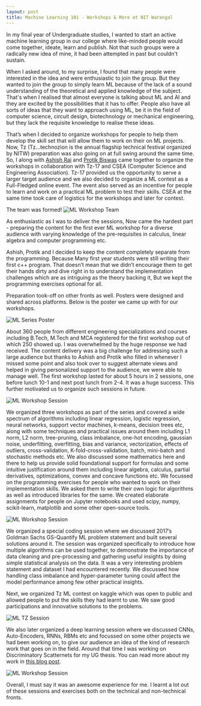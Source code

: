 ```yaml
---
layout: post
title: Machine Learning 101 - Workshops & More at NIT Warangal
---
```


<link rel="stylesheet" type="text/css" href="{{ site.baseurl }}/post.css" />
In my final year of Undergraduate studies, I wanted to start an active machine learning group in our college where like-minded people would come together, ideate, learn and publish. Not that such groups were a radically new idea of mine, it had been attempted in past but couldn't sustain.

When I asked around, to my surprise, I found that many people were interested in the idea and were enthusiastic to join the group. But they wanted to join the group to simply learn ML because of the lack of a sound understanding of the theoretical and applied knowledge of the subject. That's when I realised that almost everyone is talking about ML and AI and they are excited by the possibilities that it has to offer. People also have all sorts of ideas that they want to approach using ML, be it in the field of computer science, circuit design, biotechnology or mechanical engineering, but they lack the requisite knowledge to realise these ideas.

That’s when I decided to organize workshops for people to help them develop the skill set that will allow them to work on their on ML projects. Now, Tz (Tz...technozion is the annual flagship technical festival organized by NITW) preparation was also going on at full swing around the same time. So, I along with [Ashish Rai](https://www.linkedin.com/in/raishish/) and [Protik Biswas](https://www.linkedin.com/in/protik-biswas-293605109/) came together to organize the workshops in collaboration with Tz-17 and CSEA (Computer Science and Engineering Association). Tz-17 provided us the opportunity to serve a larger target audience and we also decided to organize a ML contest as a Full-Fledged online event. The event also served as an incentive for people to learn and work on a practical ML problem to test their skills. CSEA at the same time took care of logistics for the workshops and later for contest.

The team was formed!
![ML Workshop Team]({{site.baseurl}}/images/ml1.jpg "ML Workshop Team")

As enthusiastic as I was to deliver the sessions, Now came the hardest part - preparing the content for the first ever ML workshop for a diverse audience with varying knowledge of the pre-requisites in calculus, linear algebra and computer programming etc.

 Ashish, Protik and I decided to keep the content completely separate from the programming. Because Many first year students were still writing their first c++ program. That doesn’t mean that we didn’t encourage them to get their hands dirty and dive right in to understand the implementation challenges which are as intriguing as the theory backing it, But we kept the programming exercises optional for all.

Preparation took-off on other fronts as well. Posters were designed and shared across platforms. Below is the poster we came up with for our workshops.

![ML Series Poster]({{site.baseurl}}/images/ml-series.jpg "ML Series Poster")


About 360 people from different engineering specializations and courses including B.Tech, M.Tech and MCA registered for the first workshop out of which 250 showed up.
I was overwhelmed by the huge response we had received. The content delivery was a big challenge for addressing such a large audience but thanks to Ashish and Protik who filled in whenever I missed some point and also took over to suggest alternate views and helped in giving personalized support to the audience, we were able to manage well. The first workshop lasted for about 5 hours in 2 sessions, one before lunch 10-1 and next post lunch from 2-4. It was a huge success. This further motivated us to organize such sessions in future.

![ML Workshop Session]({{site.baseurl}}/images/ml3.jpg "ML Workshop Session")

We organized three workshops as part of the series and covered a wide spectrum of algorithms including linear regression, logistic regression, neural networks, support vector machines, k-means, decision trees etc, along with some techniques and practical issues around them including L1 norm, L2 norm, tree-pruning, class imbalance, one-hot encoding, gaussian noise, underfitting, overfitting, bias and variance, vectorization, effects of outliers, cross-validation, K-fold-cross-validation, batch, mini-batch and stochastic methods etc. We also discussed some mathematics here and there to help us provide solid foundational support for formulas and some intuitive justification around them including linear algebra, calculus, partial derivatives, optimizations, convex and concave functions etc. We focussed on the programming exercises for people who wanted to work on their implementation skills. We asked them to write their own logic for algorithms as well as introduced libraries for the same. We created elaborate assignments for people on Jupyter notebooks and used scipy, numpy, scikit-learn, matplotlib and some other open-source tools.

![ML Workshop Session]({{site.baseurl}}/images/ml4.png "ML Workshop Session")

We organized a special coding session where we discussed 2017’s Goldman Sachs GS-Quantify ML problem statement and built several solutions around it. The session was organized specifically to introduce how multiple algorithms can be used together, to demonstrate the importance of data cleaning and pre-processing and gathering useful insights by doing simple statistical analysis on the data. It was a very interesting problem statement and dataset I had encountered recently. We discussed how handling class imbalance and hyper-parameter tuning could affect the model performance among few other practical insights.

Next, we organized Tz ML contest on kaggle which was open to public and allowed people to put the skills they had learnt to use. We saw good participations and innovative solutions to the problems.

![ML TZ Session]({{site.baseurl}}/images/tz-ml.jpg "ML TZ Session")

We also later organized a deep learning session where we discussed CNNs, Auto-Encoders, RNNs, RBMs etc and focussed on some other projects we had been working on, to give our audience an idea of the kind of research work that goes on in the field. Around that time I was working on Discriminatory Scatternets for my UG thesis. You can read more about my work in [this blog post]({{site.baseurl}}/Discriminatory-Scatternet).

![ML Workshop Session]({{site.baseurl}}/images/ml2.jpg "ML Workshop Session")

Overall, I must say it was an awesome experience for me. I learnt a lot out of these sessions and exercises both on the technical and non-technical fronts.

